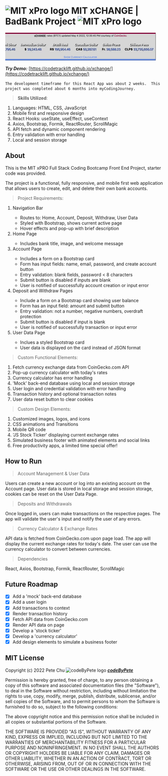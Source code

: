 # <img src='./public/favicon.ico' alt='MIT xPro logo' width='30'> **MIT xCHANGE** | BadBank Project <img src='https://codetracklift.github.io/codeTrackLift/logos/mitxPro_logoStacked.jpg' alt='MIT xPro logo' width='30'>

<img src='./src/images/giphyStockTicker.gif' alt='MIT xCHANGE custom JavaScript stock ticker animated gif'>

 ***Try Demo:*** [https://codetracklift.github.io/xchange/](https://codetracklift.github.io/xchange/)

    The development timeframe for this React App was about 2 weeks.  This project was completed about 6 months into myCodingJourney.

>**Skills Utilized**:
<ol>
    <li>Languages: HTML, CSS, JavaScript</li>
    <li>Mobile first and responsive design</li>
    <li>React Hooks: useState, useEffect, useContext</li>
    <li>Axios, Bootstrap, Formik, ReactRouter, ScrollMagic</li>
    <li>API fetch and dynamic component rendering</li>
    <li>Entry validation with error handling</li>
    <li>Local and session storage</li>
</ol>

## About
This is the MIT xPRO Full Stack Coding Bootcamp Front End Project, starter code was provided. 

The project is a functional, fully responsive, and mobile first web application that allows users to create, edit, and delete their own bank accounts.

> Project Requirements:

<ol>
    <li>Navigation Bar</li>
    <ul>
        <li>Routes to: Home, Account, Deposit, Withdraw, User Data </li>
        <li>Styled with Bootstrap, shows current active page</li>
        <li>Hover effects and pop-up with brief description</li>
    </ul>
    <li>Home Page</li>
    <ul>
        <li>Includes bank title, image, and welcome message</li>
    </ul>
    <li>Account Page</li>
    <ul>
        <li>Includes a form on a Bootstrap card</li>
        <li>Form has input fields: name, email, password, and create account button</li>
        <li>Entry validation: blank fields, password < 8 characters</li>
        <li>Submit button is disabled if inputs are blank</li>
        <li>User is notified of successfully account creation or input error</li>
    </ul>
    <li>Deposit and Withdraw Pages</li>
    <ul>
        <li>Include a form on a Bootstrap card showing user balance</li>
        <li>Form has an input field: amount and submit button</li>
        <li>Entry validation: not a number, negative numbers, overdraft protection</li>
        <li>Submit button is disabled if input is blank</li>
        <li>User is notified of successfully transaction or input error</li>
    </ul>
    <li>User Data Page</li>
    <ul>
        <li>Inclues a styled Bootstrap card</li>
        <li>User data is displayed on the card instead of JSON format</li>
    </ul>
</ol>

> Custom Functional Elements:

<ol>
    <li>Fetch currency exchange data from CoinGecko.com API</li>
    <li>Pop-up currency calculator with today's rates</li>
    <li>Currency calculator has error handling</li>
    <li>'Mock' back-end database using local and session storage</li>
    <li>User login and credential validation with error handling</li>
    <li>Transaction history and optional transaction notes</li>
    <li>User data reset button to clear cookies</li>
</ol>

> Custom Design Elements:

<ol>
    <li>Customized images, logos, and icons</li>
    <li>CSS animations and Transitions</li>
    <li>Mobile QR code</li>
    <li>'JS Stock Ticker' displaying current exchange rates</li>
    <li>Simulated business footer with animated elements and social links</li>
    <li>Free productivity apps, a limited time special offer!</li>
</ol>

## How to Run

> Account Management & User Data

Users can create a new account or log into an existing account on the Account page.  User data is stored in local storage and session storage, cookies can be reset on the User Data Page.

> Deposits and Withdrawals

Once logged in, users can make transactions on the respective pages.  The app will validate the user's input and notify the user of any errors.

> Currency Calculator & Exchange Rates

API data is fetched from CoinGecko.com upon page load. The app will display the current exchange rates for today's date.  The user can use the currency calculator to convert between currencies.

> Dependencies

React, Axios, Bootstrap, Formik, ReactRouter, ScrollMagic

## Future Roadmap

- [x] Add a 'mock' back-end database
- [x] Add a user login
- [x] Add transactions to context
- [x] Render transaction history
- [x] Fetch API data from CoinGecko.com
- [x] Render API data on page
- [x] Develop a 'stock ticker'
- [x] Develop a 'currency calculator'
- [x] Add design elements to simulate a business footer

## MIT License

Copyright (c) 2022 Pete Chu <img src='https://codetracklift.github.io/codeTrackLift/logos/pharma2code_icon.gif' alt='codeByPete logo' width='25'> ***[codeByPete](https://www.codebypete.com/)***

Permission is hereby granted, free of charge, to any person obtaining a copy of this software and associated documentation files (the "Software"), to deal in the Software without restriction, including without limitation the rights to use, copy, modify, merge, publish, distribute, sublicense, and/or sell copies of the Software, and to permit persons to whom the Software is furnished to do so, subject to the following conditions:

The above copyright notice and this permission notice shall be included in all copies or substantial portions of the Software.

THE SOFTWARE IS PROVIDED "AS IS", WITHOUT WARRANTY OF ANY KIND, EXPRESS OR IMPLIED, INCLUDING BUT NOT LIMITED TO THE WARRANTIES OF MERCHANTABILITY FITNESS FOR A PARTICULAR PURPOSE AND NONINFRINGEMENT. IN NO EVENT SHALL THE AUTHORS OR COPYRIGHT HOLDERS BE LIABLE FOR ANY CLAIM, DAMAGES OR OTHER LIABILITY, WHETHER IN AN ACTION OF CONTRACT, TORT OR OTHERWISE, ARISING FROM, OUT OF OR IN CONNECTION WITH THE SOFTWARE OR THE USE OR OTHER DEALINGS IN THE SOFTWARE.